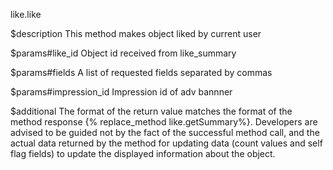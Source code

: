 like.like

$description
This method makes object liked by current user

$params#like_id
Object id received from like_summary

$params#fields
A list of requested fields separated by commas

$params#impression_id
Impression id of adv bannner

$additional
The format of the return value matches the format of the method response {% replace_method like.getSummary%}. Developers are advised to be guided not by the fact of the successful method call, and the actual data returned by the method for updating data (count values and self flag fields) to update the displayed information about the object.
